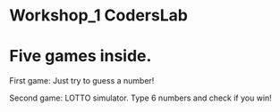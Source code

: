 # Workshop_1 CodersLab

# Five games inside.

First game:
Just try to guess a number!

Second game: 
LOTTO simulator. Type 6 numbers and check if you win!